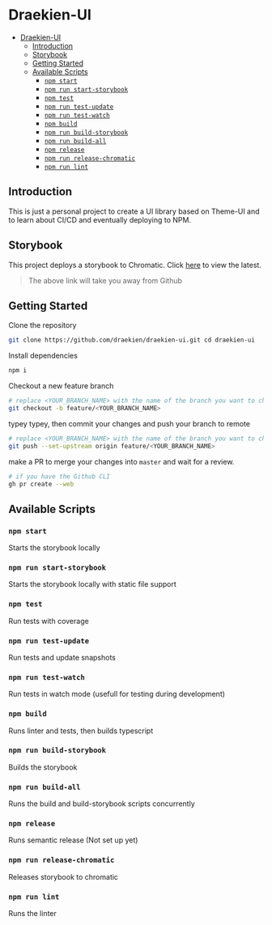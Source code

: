 # Draekien-UI

- [Draekien-UI](#draekien-ui)
  - [Introduction](#introduction)
  - [Storybook](#storybook)
  - [Getting Started](#getting-started)
  - [Available Scripts](#available-scripts)
    - [`npm start`](#npm-start)
    - [`npm run start-storybook`](#npm-run-start-storybook)
    - [`npm test`](#npm-test)
    - [`npm run test-update`](#npm-run-test-update)
    - [`npm run test-watch`](#npm-run-test-watch)
    - [`npm build`](#npm-build)
    - [`npm run build-storybook`](#npm-run-build-storybook)
    - [`npm run build-all`](#npm-run-build-all)
    - [`npm release`](#npm-release)
    - [`npm run release-chromatic`](#npm-run-release-chromatic)
    - [`npm run lint`](#npm-run-lint)

## Introduction

This is just a personal project to create a UI library based on Theme-UI and to learn about CI/CD and eventually deploying to NPM.

## Storybook

This project deploys a storybook to Chromatic. Click [here](https://master--5fa749d1d2751d0021b71033.chromatic.com) to view the latest.

> The above link will take you away from Github

## Getting Started

Clone the repository

```bash
git clone https://github.com/draekien/draekien-ui.git cd draekien-ui
```

Install dependencies

```bash
npm i
```

Checkout a new feature branch

```bash
# replace <YOUR_BRANCH_NAME> with the name of the branch you want to checkout
git checkout -b feature/<YOUR_BRANCH_NAME>
```

typey typey, then commit your changes and push your branch to remote

```bash
# replace <YOUR_BRANCH_NAME> with the name of the branch you want to checkout
git push --set-upstream origin feature/<YOUR_BRANCH_NAME>
```

make a PR to merge your changes into `master` and wait for a review.

```bash
# if you have the Github CLI
gh pr create --web
```

## Available Scripts

### `npm start`

Starts the storybook locally

### `npm run start-storybook`

Starts the storybook locally with static file support

### `npm test`

Run tests with coverage

### `npm run test-update`

Run tests and update snapshots

### `npm run test-watch`

Run tests in watch mode (usefull for testing during development)

### `npm build`

Runs linter and tests, then builds typescript

### `npm run build-storybook`

Builds the storybook

### `npm run build-all`

Runs the build and build-storybook scripts concurrently

### `npm release`

Runs semantic release (Not set up yet)

### `npm run release-chromatic`

Releases storybook to chromatic

### `npm run lint`

Runs the linter
